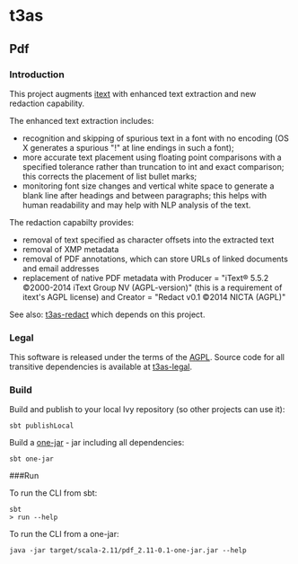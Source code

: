 # t3as

## Pdf

### Introduction

This project augments [itext](http://itextpdf.com/) with enhanced text extraction and new
redaction capability.

The enhanced text extraction includes:
- recognition and skipping of spurious text in a font with no encoding (OS X generates a spurious "!" at line endings in such a font);
- more accurate text placement using floating point comparisons with a specified tolerance rather than truncation to int and exact comparison; this corrects the placement of list bullet marks;
- monitoring font size changes and vertical white space to generate a blank line after headings and between paragraphs; this helps with human readability and may help with NLP analysis of the text.

The redaction capabilty provides:
- removal of text specified as character offsets into the extracted text
- removal of XMP metadata
- removal of PDF annotations, which can store URLs of linked documents and email addresses
- replacement of native PDF metadata with Producer = "iText® 5.5.2 ©2000-2014 iText Group NV (AGPL-version)" (this is a requirement of itext's AGPL license) and Creator = "Redact v0.1 ©2014 NICTA (AGPL)"

See also: [t3as-redact](https://github.com/NICTA/t3as-redact) which depends on this project.

### Legal

This software is released under the terms of the [AGPL](http://www.gnu.org/licenses/agpl-3.0.en.html). Source code for all transitive dependencies is available at [t3as-legal](https://github.com/NICTA/t3as-legal).

### Build
 
 Build and publish to your local Ivy repository (so other projects can use it):
 
    sbt publishLocal

Build a [one-jar](http://one-jar.sourceforge.net/) - jar including all dependencies:

    sbt one-jar

###Run

To run the CLI from sbt:

    sbt
    > run --help
    
To run the CLI from a one-jar:

    java -jar target/scala-2.11/pdf_2.11-0.1-one-jar.jar --help

